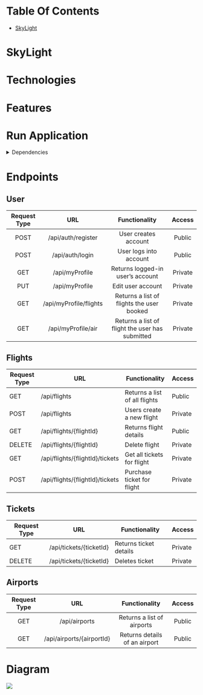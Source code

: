 # Table Of Contents
- [SkyLight](#skylight)

# SkyLight

# Technologies

# Features

# Run Application

<details>
    <summary>Dependencies</summary>

- [Spring Boot Starter Data REST](https://mvnrepository.com/artifact/org.springframework.boot/spring-boot-starter-data-rest)
- [Spring Boot DevTools](https://mvnrepository.com/artifact/org.springframework.boot/spring-boot-devtools)
- [H2 Database Engine](https://mvnrepository.com/artifact/com.h2database/h2)
- [Spring Boot Starter JDBC](https://mvnrepository.com/artifact/org.springframework.boot/spring-boot-starter-jdbc)
- [Spring Boot Starter Test](https://mvnrepository.com/artifact/org.springframework.boot/spring-boot-starter-test)
- [Spring Boot Starter Data JPA](https://mvnrepository.com/artifact/org.springframework.boot/spring-boot-starter-data-jpa)
- [Spring Boot Starter Security](https://mvnrepository.com/artifact/org.springframework.boot/spring-boot-starter-security)
- [JUnit](https://mvnrepository.com/artifact/org.junit.jupiter/junit-jupiter-api)
- [Cucumber Java](https://mvnrepository.com/artifact/io.cucumber/cucumber-java)
- [Cucumber JUnit](https://mvnrepository.com/artifact/org.junit.jupiter/junit-jupiter-api)
- [Cucumber Spring](https://mvnrepository.com/artifact/io.cucumber/cucumber-spring)
- [REST Assured](https://mvnrepository.com/artifact/io.rest-assured/rest-assured)
- [Spring Boot Starter Validation](https://mvnrepository.com/artifact/org.springframework.boot/spring-boot-starter-validation)
- [jjwt-api](https://mvnrepository.com/artifact/io.jsonwebtoken/jjwt-api)
- [jjwt-impl](https://mvnrepository.com/artifact/io.jsonwebtoken/jjwt-impl)
- [jjwt-jackson](https://mvnrepository.com/artifact/io.jsonwebtoken/jjwt-jackson)
</details>

# Endpoints
## User
| Request Type |                URL                |                  Functionality                  | Access  |
|:------------:|:---------------------------------:|:-----------------------------------------------:|:-------:|
|     POST     |        /api/auth/register         |              User creates account               | Public  |
|     POST     |          /api/auth/login          |             User logs into account              | Public  |
|     GET      |          /api/myProfile           |        Returns logged-in user’s account         | Private |
|     PUT      |          /api/myProfile           |                Edit user account                | Private |
|     GET      |      /api/myProfile/flights       |    Returns a list of flights the user booked    | Private |
|     GET      |        /api/myProfile/air         | Returns a list of flight the user has submitted | Private |

[//]: # (|     GET      | /api/myProfile/flights/{flightId} | Get details of a flight from list of flights purchased | Private |)

[//]: # (|    DELETE    | /api/myProfile/flights/{flightId} |      Delete flight from list of flights purchased      | Private |)

[//]: # (## Credit Cards)

[//]: # (| Request Type | URL            | Functionality                         | Access  |)

[//]: # (|--------------|----------------|---------------------------------------|---------|)

[//]: # (| GET          | /api/cc        | Gets Credit Card details for the user | Private |)

[//]: # (| POST         | /api/cc        | Create new credit card data           | Private |)

[//]: # (| PUT          | /api/cc/{ccId} | User updates credit card data         | Private |)

[//]: # (| DELETE       | /api/cc/{ccId} | User deletes credit card data on file | Private |)

## Flights
| Request Type | URL                                        | Functionality                 | Access  |
|--------------|--------------------------------------------|-------------------------------|---------|
| GET          | /api/flights                               | Returns a list of all flights | Public  |
| POST         | /api/flights                               | Users create a new flight     | Private |
| GET          | /api/flights/{flightId}                    | Returns flight details        | Public  |
| DELETE       | /api/flights/{flightId}                    | Delete flight                 | Private |
| GET          | /api/flights/{flightId}/tickets            | Get all tickets for flight    | Private |
| POST         | /api/flights/{flightId}/tickets            | Purchase ticket for flight    | Private |

## Tickets
| Request Type | URL                     | Functionality          | Access  |
|--------------|-------------------------|------------------------|---------|
| GET          | /api/tickets/{ticketId} | Returns ticket details | Private |
| DELETE       | /api/tickets/{ticketId} | Deletes ticket         | Private |

## Airports
| Request Type |            URL            |         Functionality         | Access |
|:------------:|:-------------------------:|:-----------------------------:|:------:|
|     GET      |       /api/airports       |  Returns a list of airports   | Public |
|     GET      | /api/airports/{airportId} | Returns details of an airport | Public |

# Diagram
![](https://skylight-project.s3.amazonaws.com/SkyLight_Diagram.png) 